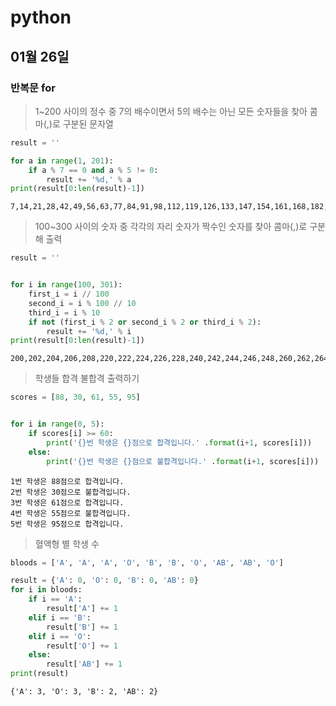 # python

## 01월 26일

### 반복문 for

>1~200 사이의 정수 중 7의 배수이면서 5의 배수는 아닌 모든 숫자들을 찾아 콤마(,)로 구분된 문자열

```python
result = ''

for a in range(1, 201):
    if a % 7 == 0 and a % 5 != 0:
        result += '%d,' % a
print(result[0:len(result)-1])
```

```
7,14,21,28,42,49,56,63,77,84,91,98,112,119,126,133,147,154,161,168,182,189,196
```



> 100~300 사이의 숫자 중 각각의 자리 숫자가 짝수인 숫자를 찾아 콤마(,)로 구분해 출력

```python
result = ''


for i in range(100, 301):
    first_i = i // 100
    second_i = i % 100 // 10
    third_i = i % 10
    if not (first_i % 2 or second_i % 2 or third_i % 2):
        result += '%d,' % i
print(result[0:len(result)-1])
```

```
200,202,204,206,208,220,222,224,226,228,240,242,244,246,248,260,262,264,266,268,280,282,284,286,288
```



> 학생들 합격 불합격 출력하기

```python
scores = [88, 30, 61, 55, 95]


for i in range(0, 5):
    if scores[i] >= 60:
        print('{}번 학생은 {}점으로 합격입니다.' .format(i+1, scores[i]))
    else:
        print('{}번 학생은 {}점으로 불합격입니다.' .format(i+1, scores[i]))
```

```
1번 학생은 88점으로 합격입니다.
2번 학생은 30점으로 불합격입니다.
3번 학생은 61점으로 합격입니다.
4번 학생은 55점으로 불합격입니다.
5번 학생은 95점으로 합격입니다.
```



> 혈액형 별 학생 수

```python
bloods = ['A', 'A', 'A', 'O', 'B', 'B', 'O', 'AB', 'AB', 'O']

result = {'A': 0, 'O': 0, 'B': 0, 'AB': 0}
for i in bloods:
    if i == 'A':
        result['A'] += 1
    elif i == 'B':
        result['B'] += 1
    elif i == 'O':
        result['O'] += 1
    else:
        result['AB'] += 1
print(result)
```

```
{'A': 3, 'O': 3, 'B': 2, 'AB': 2}
```